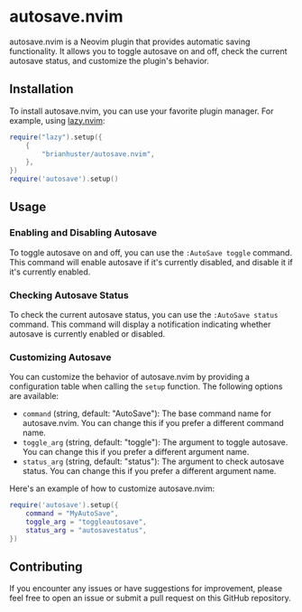 # autosave.nvim

autosave.nvim is a Neovim plugin that provides automatic saving functionality. It allows you to toggle autosave on and off, check the current autosave status, and customize the plugin's behavior.

## Installation

To install autosave.nvim, you can use your favorite plugin manager. For example, using [lazy.nvim](https://github.com/folke/lazy.nvim):

```lua
require("lazy").setup({
    {
        "brianhuster/autosave.nvim",
    },
})
require('autosave').setup()
```

## Usage

### Enabling and Disabling Autosave

To toggle autosave on and off, you can use the `:AutoSave toggle` command. This command will enable autosave if it's currently disabled, and disable it if it's currently enabled.

### Checking Autosave Status

To check the current autosave status, you can use the `:AutoSave status` command. This command will display a notification indicating whether autosave is currently enabled or disabled.

### Customizing Autosave

You can customize the behavior of autosave.nvim by providing a configuration table when calling the `setup` function. The following options are available:

- `command` (string, default: "AutoSave"): The base command name for autosave.nvim. You can change this if you prefer a different command name.
- `toggle_arg` (string, default: "toggle"): The argument to toggle autosave. You can change this if you prefer a different argument name.
- `status_arg` (string, default: "status"): The argument to check autosave status. You can change this if you prefer a different argument name.

Here's an example of how to customize autosave.nvim:

```lua
require('autosave').setup({
    command = "MyAutoSave",
    toggle_arg = "toggleautosave",
    status_arg = "autosavestatus",
})
```

## Contributing

If you encounter any issues or have suggestions for improvement, please feel free to open an issue or submit a pull request on this GitHub repository.
